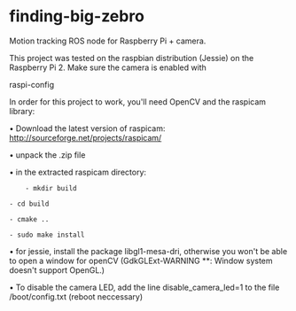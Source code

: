 # finding-big-zebro
Motion tracking ROS node for Raspberry Pi + camera.

This project was tested on the raspbian distribution (Jessie) on the Raspberry Pi 2.
Make sure the camera is enabled with

raspi-config


In order for this project to work, you'll need OpenCV and the raspicam library:

   • Download the latest version of raspicam:
     http://sourceforge.net/projects/raspicam/

   • unpack the .zip file

   • in the extracted raspicam directory:

     	- mkdir build

	- cd build

	- cmake ..

	- sudo make install

   • for jessie, install the package libgl1-mesa-dri, otherwise you won't be able to open a window for openCV (GdkGLExt-WARNING **: Window system doesn't support OpenGL.)

   • To disable the camera LED, add the line
     disable_camera_led=1
     to the file /boot/config.txt (reboot neccessary)
     

   
   